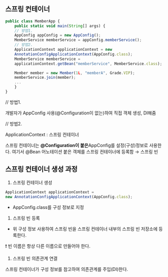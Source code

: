 ## 스프링 컨테이너

```jsx
public class MemberApp {
	public static void main(String[] args) {
	// 방법1. 
	AppConfig appConfig = new AppConfig();
	MemberService memberService = appConfig.memberService();
	// 방법2. 
	ApplicationContext applicationContext = new
	AnnotationConfigApplicationContext(AppConfig.class);
	MemberService memberService =
	applicationContext.getBean("memberService", MemberService.class);

	Member member = new Member(1L, "memberA", Grade.VIP);
	memberService.join(member);
	...
	}
}
```

// 방법1. 

개발자가 AppConfig 사용(@Configuration이 없는)하여 직접 객체 생성, DI해줌

// 방법2. 

ApplicationContext : 스프링 컨테이너

스프링 컨테이너는 **@Configuration이 붙은**AppConfig를 설정(구성)정보로 사용한다.  여기서 @Bean 어노테이션 붙은 객체를 스프링 컨테이너에 등록함 → 스프링 빈 

## 스프링 컨테이너 생성 과정

1. 스프링 컨테이너 생성 

```jsx
ApplicationContext applicationContext =
new AnnotationConfigApplicationContext(AppConfig.class);
```

- AppConfig.class를 구성 정보로 지정

1. 스프링 빈 등록 
- 위 구성 정보 사용하여 스프링 빈을 스프링 컨테이너 내부의 스프링 빈 저장소에 등록한다.

❗ 빈 이름은 항상 다른 이름으로 만들어야 한다.

1. 스프링 빈 의존관계 연결

스프링 컨테이너가 구성 정보를 참고하여 의존관계를 주입(DI)한다.
